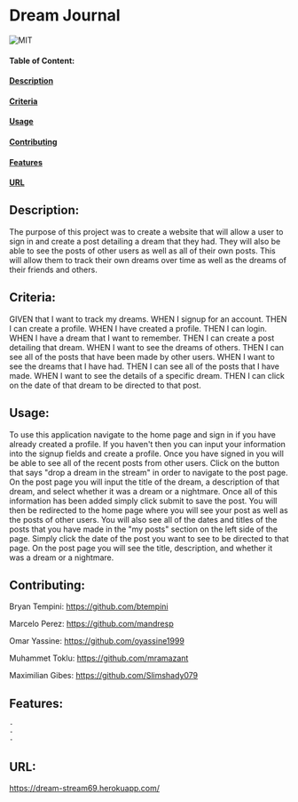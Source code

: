# Dream Journal

![MIT](https://img.shields.io/badge/License-MIT-blue)

#### Table of Content:

#### [Description](#description)

#### [Criteria](#criteria)

#### [Usage](#usage)

#### [Contributing](#contributing)

#### [Features](#features)

#### [URL](#url)

## Description:

The purpose of this project was to create a website that will allow a user to sign in and create a post detailing a dream that they had. They will also be able to see the posts of other users as well as all of their own posts. This will allow them to track their own dreams over time as well as the dreams of their friends and others.

## Criteria:

GIVEN that I want to track my dreams.
WHEN I signup for an account.
THEN I can create a profile.
WHEN I have created a profile.
THEN I can login.
WHEN I have a dream that I want to remember.
THEN I can create a post detailing that dream.
WHEN I want to see the dreams of others.
THEN I can see all of the posts that have been made by other users.
WHEN I want to see the dreams that I have had.
THEN I can see all of the posts that I have made.
WHEN I want to see the details of a specific dream.
THEN I can click on the date of that dream to be directed to that post.

## Usage:

To use this application navigate to the home page and sign in if you have already created a profile. If you haven't then you can input your information into the signup fields and create a profile. Once you have signed in you will be able to see all of the recent posts from other users. Click on the button that says "drop a dream in the stream" in order to navigate to the post page. On the post page you will input the title of the dream, a description of that dream, and select whether it was a dream or a nightmare. Once all of this information has been added simply click submit to save the post. You will then be redirected to the home page where you will see your post as well as the posts of other users. You will also see all of the dates and titles of the posts that you have made in the "my posts" section on the left side of the page. Simply click the date of the post you want to see to be directed to that page. On the post page you will see the title, description, and whether it was a dream or a nightmare.

## Contributing:

Bryan Tempini: https://github.com/btempini

Marcelo Perez: https://github.com/mandresp

Omar Yassine: https://github.com/oyassine1999

Muhammet Toklu: https://github.com/mramazant

Maximilian Gibes: https://github.com/Slimshady079

## Features:

    -
    -
    -

## URL:

https://dream-stream69.herokuapp.com/
